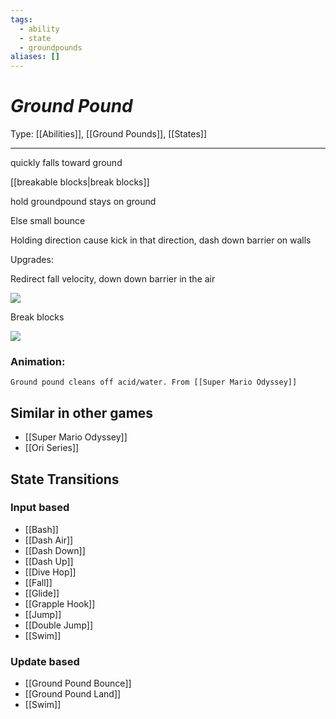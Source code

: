 ```yaml
---
tags:
  - ability
  - state
  - groundpounds
aliases: []
---
```

# _Ground Pound_

Type: [[Abilities]], [[Ground Pounds]], [[States]]

----


quickly falls toward ground

[[breakable blocks|break blocks]]

hold groundpound stays on ground

Else small bounce

Holding direction cause kick in that direction, dash down barrier on walls

Upgrades:

Redirect fall velocity, down down barrier in the air

![](https://lh7-us.googleusercontent.com/JkiouGFG6UWBRwttU8oZViWibjwf7B6LWbBsk6qPTrVsfyTYHP50tyW9Nn7clgUT1FbotBrw9TW62G43JOorIyhn79qIUAo58f7SpK7AENtCX7xaLwkaof-rPYx91KLp6Ukquuai9_J2pt4qSJzr_wc)

Break blocks

![](https://lh7-us.googleusercontent.com/2DJ-DU18umQRfu3hVDsCjdSu4gVOYFsXGUG1VtV8B9kO872-C6zkalIJqVhwTN7hzkfx1-LpzBOwWDD5MR3tBw31pMQAI0IIQN7IuJ_5NLn3WhyqXTKXy7CxUO8D3hGgHlM0ucvRlU_4yrUiY11c7uA)

### Animation:
	Ground pound cleans off acid/water. From [[Super Mario Odyssey]]

## Similar in other games

* [[Super Mario Odyssey]]
* [[Ori Series]]


## State Transitions

### Input based

* [[Bash]]
* [[Dash Air]]
* [[Dash Down]]
* [[Dash Up]]
* [[Dive Hop]]
* [[Fall]]
* [[Glide]]
* [[Grapple Hook]]
* [[Jump]]
* [[Double Jump]]
* [[Swim]]

### Update based

* [[Ground Pound Bounce]]
* [[Ground Pound Land]]
* [[Swim]]